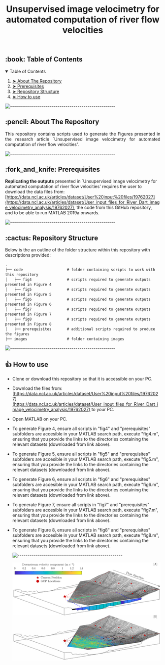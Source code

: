 <h1 align="center"> Unsupervised image velocimetry for automated computation of river flow velocities </h1>

</br>

<!-- TABLE OF CONTENTS -->
<h2 id="table-of-contents"> :book: Table of Contents</h2>

<details open="open">
  <summary>Table of Contents</summary>
  <ol>
    <li><a href="#about-the-repository"> ➤ About The Repository</a></li>
    <li><a href="#prerequisites"> ➤ Prerequisites</a></li>
    <li><a href="#Repository Structure"> ➤ Repository Structure</a></li>
    <li><a href="#How to use"> ➤ How to use</a></li>

</details>

![-----------------------------------------------------](https://raw.githubusercontent.com/andreasbm/readme/master/assets/lines/aqua.png)

<!-- ABOUT THE REPOSITORY -->
<h2 id="about-the-repository"> :pencil: About The Repository</h2>

<p align="justify"> 
This repository contains scripts used to generate the Figures presented in the research article `Unsupervised image velocimetry for automated computation of river flow velocities'.
</p>

![-----------------------------------------------------](https://raw.githubusercontent.com/andreasbm/readme/master/assets/lines/aqua.png)

<!-- PREREQUISITES -->
<h2 id="prerequisites"> :fork_and_knife: Prerequisites</h2>

**Replicating the outputs** presented in `Unsupervised image velocimetry for automated computation of river flow velocities' requires the user to download the data files from: [https://data.ncl.ac.uk/articles/dataset/User%20input%20files/19762027](https://data.ncl.ac.uk/articles/dataset/User_input_files_for_River_Dart_image_velocimetry_analysis/19762027), the code from this GitHub repository, and to be able to run MATLAB 2019a onwards. 

![-----------------------------------------------------](https://raw.githubusercontent.com/andreasbm/readme/master/assets/lines/aqua.png)

<!-- Repository Structure -->
<h2 id="Repository Structure"> :cactus: Repository Structure</h2>
<p align="justify"> 
  
Below is the an outline of the folder structure within this repository with descriptions provided:
</p>

    .
    ├── code                    # folder containing scripts to work with this repository
    │   ├── fig4                # scripts required to generate outputs presented in Figure 4
    │   ├── fig5                # scripts required to generate outputs presented in Figure 5
    │   ├── fig6                # scripts required to generate outputs presented in Figure 6	
    │   ├── fig7                # scripts required to generate outputs presented in Figure 7
    │   ├── fig8                # scripts required to generate outputs presented in Figure 8
    │   ├── prerequisites       # additional scripts required to produce the figures
    ├── images                  # folder containing images 
 
  
![-----------------------------------------------------](https://raw.githubusercontent.com/andreasbm/readme/master/assets/lines/aqua.png)
  
<!-- How to use -->
<h2 id="How to use"> 👍 How to use</h2>
<p align="justify"> 
    
* Clone or download this repository so that it is accessible on your PC.
* Download the files from: [https://data.ncl.ac.uk/articles/dataset/User%20input%20files/19762027](https://data.ncl.ac.uk/articles/dataset/User_input_files_for_River_Dart_image_velocimetry_analysis/19762027) to your PC.  
* Open MATLAB on your PC.
* To generate Figure 4, ensure all scripts in "fig4" and "prerequisites" subfolders are accesible in your MATLAB search path, execute "fig4.m", ensuring that you provide the links to the directories containing the relevant datasets (downloaded from link above).
* To generate Figure 5, ensure all scripts in "fig5" and "prerequisites" subfolders are accesible in your MATLAB search path, execute "fig5.m", ensuring that you provide the links to the directories containing the relevant datasets (downloaded from link above).
* To generate Figure 6, ensure all scripts in "fig6" and "prerequisites" subfolders are accesible in your MATLAB search path, execute "fig6.m", ensuring that you provide the links to the directories containing the relevant datasets (downloaded from link above).
* To generate Figure 7, ensure all scripts in "fig7" and "prerequisites" subfolders are accesible in your MATLAB search path, execute "fig7.m", ensuring that you provide the links to the directories containing the relevant datasets (downloaded from link above).
* To generate Figure 8, ensure all scripts in "fig8" and "prerequisites" subfolders are accesible in your MATLAB search path, execute "fig8.m", ensuring that you provide the links to the directories containing the relevant datasets (downloaded from link above).

  
  ![-----------------------------------------------------](https://raw.githubusercontent.com/andreasbm/readme/master/assets/lines/aqua.png)

  <p align="center"> 
  <img src="images/Figure2.png" alt="Monitoring setup" >
  </p>
  <p align="center"> 
  </p>
  
